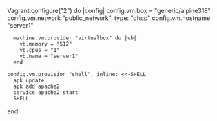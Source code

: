 Vagrant.configure("2") do |config|
      config.vm.box = "generic/alpine318"
      config.vm.network "public_network", type: "dhcp"
      config.vm.hostname "server1"

      machine.vm.provider "virtualbox" do |vb|
        vb.memory = "512"
        vb.cpus = "1"
        vb.name = "server1"
      end

    config.vm.provision "shell", inline: <<-SHELL
      apk update
      apk add apache2
      service apache2 start
      SHELL
end
